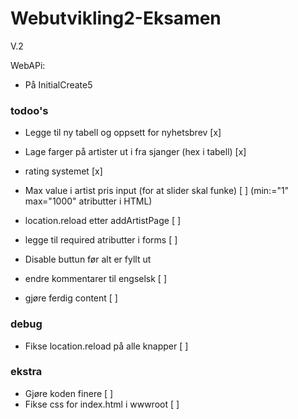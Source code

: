 # Webutvikling2-Eksamen
V.2


WebAPi:
- På InitialCreate5


### todoo's ###
- Legge til ny tabell og oppsett for nyhetsbrev [x]
- Lage farger på artister ut i fra sjanger (hex i tabell) [x]
- rating systemet [x]

- Max value i artist pris input (for at slider skal funke) [ ] (min:="1" max="1000" atributter i HTML)
- location.reload etter addArtistPage [ ]
- legge til required atributter i forms [ ]
- Disable buttun før alt er fyllt ut
- endre kommentarer til engselsk [ ]
- gjøre ferdig content [ ]


### debug ###
-  Fikse location.reload på alle knapper [ ]

### ekstra ###
- Gjøre koden finere [ ]
- Fikse css for index.html i wwwroot [ ]